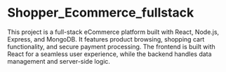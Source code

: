# Shopper_Ecommerce_fullstack
This project is a full-stack eCommerce platform built with React, Node.js, Express, and MongoDB. It features product browsing, shopping cart functionality, and secure payment processing. The frontend is built with React for a seamless user experience, while the backend handles data management and server-side logic.
